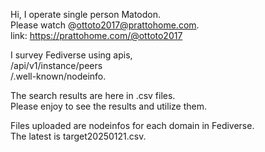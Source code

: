 Hi, I operate single person Matodon.\
Please watch @ottoto2017@prattohome.com.\
link: https://prattohome.com/@ottoto2017

I survey Fediverse using apis,\
/api/v1/instance/peers\
/.well-known/nodeinfo.

The search results are here in .csv files.\
Please enjoy to see the results and utilize them.

Files uploaded are nodeinfos for each domain in Fediverse.\
The latest is target20250121.csv.

